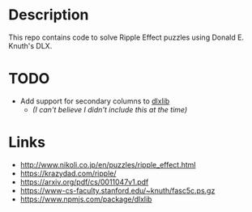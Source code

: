 # Description

This repo contains code to solve Ripple Effect puzzles using Donald E. Knuth's DLX.

# TODO

* Add support for secondary columns to [dlxlib](https://github.com/taylorjg/dlxlibjs)
  * _(I can't believe I didn't include this at the time)_

# Links

* http://www.nikoli.co.jp/en/puzzles/ripple_effect.html
* https://krazydad.com/ripple/
* https://arxiv.org/pdf/cs/0011047v1.pdf
* https://www-cs-faculty.stanford.edu/~knuth/fasc5c.ps.gz
* https://www.npmjs.com/package/dlxlib
